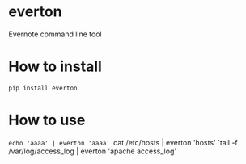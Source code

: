 everton
=======

Evernote command line tool


# How to install
`pip install everton`

# How to use
`echo 'aaaa' | everton 'aaaa'
`cat /etc/hosts | everton 'hosts'
`tail -f /var/log/access_log | everton 'apache access_log'
